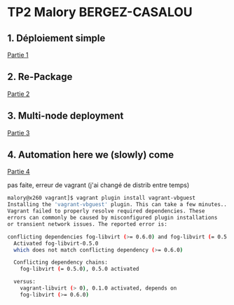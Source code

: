 # TP2 Malory BERGEZ-CASALOU

## 1. Déploiement simple

[Partie 1](vagrant/tp2/part1)

## 2. Re-Package

[Partie 2](vagrant/tp2/part2)

## 3. Multi-node deployment

[Partie 3](vagrant/tp2/part3)

## 4. Automation here we (slowly) come

[Partie 4](vagrant/tp2/part4)


pas faite, erreur de vagrant (j'ai changé de distrib entre temps)

```bash
malory@x260 vagrant]$ vagrant plugin install vagrant-vbguest
Installing the 'vagrant-vbguest' plugin. This can take a few minutes...
Vagrant failed to properly resolve required dependencies. These
errors can commonly be caused by misconfigured plugin installations
or transient network issues. The reported error is:

conflicting dependencies fog-libvirt (>= 0.6.0) and fog-libvirt (= 0.5.0)
  Activated fog-libvirt-0.5.0
  which does not match conflicting dependency (>= 0.6.0)

  Conflicting dependency chains:
    fog-libvirt (= 0.5.0), 0.5.0 activated

  versus:
    vagrant-libvirt (> 0), 0.1.0 activated, depends on
    fog-libvirt (>= 0.6.0)

```


